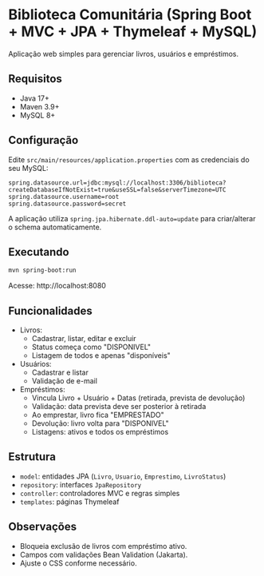 # Biblioteca Comunitária (Spring Boot + MVC + JPA + Thymeleaf + MySQL)

Aplicação web simples para gerenciar livros, usuários e empréstimos.

## Requisitos

- Java 17+
- Maven 3.9+
- MySQL 8+

## Configuração

Edite `src/main/resources/application.properties` com as credenciais do seu MySQL:

```
spring.datasource.url=jdbc:mysql://localhost:3306/biblioteca?createDatabaseIfNotExist=true&useSSL=false&serverTimezone=UTC
spring.datasource.username=root
spring.datasource.password=secret
```

A aplicação utiliza `spring.jpa.hibernate.ddl-auto=update` para criar/alterar o schema automaticamente.

## Executando

```bash
mvn spring-boot:run
```

Acesse: http://localhost:8080

## Funcionalidades

- Livros:
  - Cadastrar, listar, editar e excluir
  - Status começa como "DISPONIVEL"
  - Listagem de todos e apenas "disponíveis"
- Usuários:
  - Cadastrar e listar
  - Validação de e-mail
- Empréstimos:
  - Vincula Livro + Usuário + Datas (retirada, prevista de devolução)
  - Validação: data prevista deve ser posterior à retirada
  - Ao emprestar, livro fica "EMPRESTADO"
  - Devolução: livro volta para "DISPONIVEL"
  - Listagens: ativos e todos os empréstimos

## Estrutura

- `model`: entidades JPA (`Livro`, `Usuario`, `Emprestimo`, `LivroStatus`)
- `repository`: interfaces `JpaRepository`
- `controller`: controladores MVC e regras simples
- `templates`: páginas Thymeleaf

## Observações

- Bloqueia exclusão de livros com empréstimo ativo.
- Campos com validações Bean Validation (Jakarta).
- Ajuste o CSS conforme necessário.
